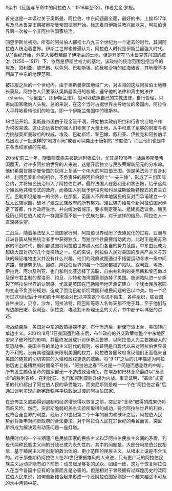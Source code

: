 \#读书《征服与革命中的阿拉伯人：1516年至今》，作者尤金·罗根。

首先这是一本读过关于奥斯曼、阿拉伯、中东问题最全面，最好的书，上接1517年埃及马木鲁克王朝被奥斯曼帝国征服开始，标志着自伊斯兰教兴起以来，阿拉伯世界第一次被一个非阿拉伯国家统治。

回望伊斯兰初期，所有的阿拉伯人都视七八九三个世纪为一个逝去的时代，其间阿拉伯人统治着世界。伊斯兰世界也普遍认为，阿拉伯人时代是伊斯兰最强大时代。从11世纪开始，外来入侵者糟蹋了伊斯兰的土地，但是开罗在马木鲁克苏丹国的统治（1250—1517）下，依然是伊斯兰权力的基地，该政权的统治范围包括当今的埃及、叙利亚、黎巴嫩、以色列、巴勒斯坦、约旦和沙特的红海诸省，其地理基本涵盖了中东的地理范围。

被征服之后的一个世纪内，由于奥斯曼帝国地域广大，对占领的这块阿拉伯土地鞭长莫及，阿拉伯人只要承认奥斯曼素丹的权威，遵守他的法律和真主的法律（sharia，“沙里亚”，即伊斯兰法），就可以依照自己的宗教法律，自行管理，只需向国家缴纳人头税。总的来说，在这个当时占据世界主导地位的帝国内，阿拉伯人平静地看待他们的地位，即一个伊斯兰帝国中的穆斯林。

18世纪开始，奥斯曼帝国由于现金流干涸，开始拍卖政府职位和行省农业地产作为税收来源。这让边远省份的强人们积聚了大量土地，从中积累了足够的财富与权力挑战奥斯曼政府的权威，埃及、巴勒斯坦、黎巴嫩、叙利亚、伊拉克和阿拉伯半岛出现了一批这样的“地方军阀”或者可以类比于唐朝的“节度使”。而且他们也是中东各当权家族的先祖。

20世纪前二十年，随着西亚病夫被欧洲列强瓜分，尤其是1918年一战后奥斯曼帝国覆灭，对许多阿拉伯世界的人来说，这是开启独立与民族荣耀新纪元的分水岭。他们希冀在奥斯曼帝国的灰烬上复活一个伟大的阿拉伯王国。但是英法为了自身利益，利用巴黎和会的机会，不负责任的将阿拉伯领土“一夫三嫁”，形成了三份国际合约，并将殖民统治带入了阿拉伯世界。最终法国人在叙利亚和黎巴嫩，给予这两个殖民地共和形式的政府。而英国人则赋予伊拉克和约旦威斯敏斯特模式的君主立宪。巴勒斯坦是唯一的例外，在那里，英国人不顾本地居民的反对而承诺建立一个犹太民族家园，破坏了建立民族政府的所有努力。殖民势力给每个新阿拉伯国家确定了首都，作为政府驻地，并向统治者施压，要求制定宪法、组建民选议会。殖民经历让阿拉伯人成为一群国家而不是一个民族社群，对于这样的结局，阿拉伯人一直深感失望。

二战后，随着英法坠入二流国家行列，阿拉伯世界经历了去殖民化的过程，亚洲与非洲各国从殖民统治者手中获得独立，而独立往往需要借助武力，此时正是美苏称霸的冷战时代，他们都试图将阿拉伯世界纳入他们各自的势力范围，中东由此成为超级大国对抗的几个竞技场之一。总的来说，阿拉伯人民对美国的反共产主义与苏联的辩证唯物主义并没有什么兴趣。他们的政府试图通过不结盟运动寻求一条中间道路，但徒劳无功。最终，阿拉伯世界的每一个国家都被迫站队。叙利亚、埃及、伊拉克、阿尔及利亚、也门和利比亚选择了苏联，自由共和制的突尼斯和黎巴嫩以及保守君主制的摩洛哥、约旦、沙特和海湾国家则选择了美国。被迫站队进一步撕裂了阿拉伯世界的认同感。尤其是英国在巴勒斯坦地区承诺建立一个犹太民族家园的变态不负责任规划，造成了围绕巴勒斯坦建国和难民问题的巴以冲突。每一个经历过20世纪后十年和前十年都会对巴以冲突这个名词不陌生，各种组织，联合国各种决议，贝京，沙龙，阿拉法特，阿巴斯等等人名每天都不绝于耳，至于他们与周边黎巴嫩、叙利亚、伊拉克、埃及割不断理还乱的关系，书中都予以详细的讲述。

冷战结束后，美国对中东的政策摇摆不定。布什当选后，新保守派上台，美国转向单边主义。2001年9月11日美国遭到袭击后，布什政府的外交政策给整个中东地区带来了破坏性的影响，并最终发展成针对伊斯兰世界、以阿拉伯人为主要嫌疑人的反恐战争。美国主导的单边主义时代的规则，被证明是自现代以来对阿拉伯世界最为不利的。没有其他强国来限制美国的权力，阿拉伯各国政府发现他们正面临来自美国的随意的切切实实的入侵和政权更迭的威胁。将“9·11”之后的几年描述为阿拉伯历史上最糟糕的时期毫不夸张，“阿拉伯之春”不过是一个简短而悲剧性的中断。所有发生颜色革命的国家都无一不造成政治动荡，在埃及和巴林革命最终以“反革命”的胜利告终，在利比亚、也门和叙利亚则升级为内战。事实证明，“革命”式变革的代价超出了阿拉伯人民的承受能力。而突尼斯则是唯一一个在“阿拉伯之春”后通过谈判实现向新宪政秩序平稳政治过渡的阿拉伯国家。

在恐怖主义威胁得到遏制和经济增长得以恢复之前，突尼斯“革命”取得的成果仍将面临风险。然而，突尼斯脆弱的民主实验所取得的成功，符合阿拉伯世界的利益，也符合全世界的利益。经历了21世纪第二个十年的暴力和破坏之后，阿拉伯人民势必将重申对问责政府的合法要求。对于阿拉伯人民在21世纪的希冀而言，突尼斯将成为解决现有动荡问题一座灯塔。

殖民时代的一个长期遗产是民族国家的民族主义和泛阿拉伯民族主义间的矛盾。到现代两种民族主义间的分歧已成为永久性的。其中的问题是，大部分阿拉伯公民相信，基于殖民主义所创制的政治体的、更小范围的民族主义，从根本上说是不合法的。对于那些期待阿拉伯人在20世纪重振雄风的人来说，只有更广泛的阿拉伯民族主义运动才能有如下前景：动员起足够多的民众、团结一致，这对于恢复阿拉伯人在当今各国中应有的位置而言是必需的。但是相对于曾经拥有过辉煌历史的泛阿拉伯人民来说，如何重新结合起来形成一个泛阿拉伯国家则是一个越来越遥不可及的水中月镜中花。